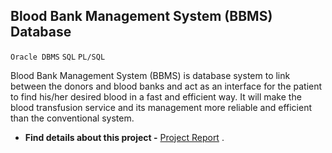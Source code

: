 ## Blood Bank Management System (BBMS) Database
`Oracle DBMS` `SQL` `PL/SQL`

  Blood Bank Management System (BBMS) is database system to link between the donors and
blood banks and act as an interface for the patient to find his/her desired blood in a fast and
efficient way. It will make the blood transfusion service and its management more reliable and
efficient than the conventional system.

* **Find details about this project -** [Project Report](https://github.com/sakibreza/Blood-Bank-Management-System-DB/blob/master/project%20report/BBMS_DB_Report.pdf) .

